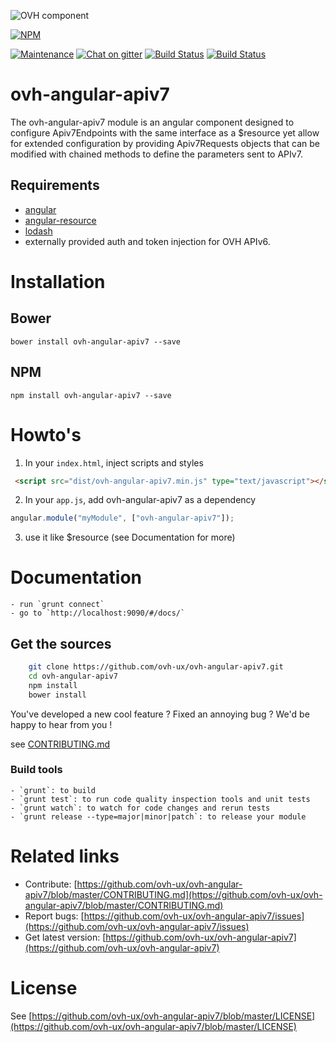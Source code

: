![OVH component](https://user-images.githubusercontent.com/3379410/27423240-3f944bc4-5731-11e7-87bb-3ff603aff8a7.png)

[![NPM](https://nodei.co/npm/ovh-angular-apiv7.png?downloads=true&downloadRank=true&stars=true)](https://nodei.co/npm/ovh-angular-apiv7/)

[![Maintenance](https://img.shields.io/maintenance/yes/2017.svg)]() [![Chat on gitter](https://img.shields.io/gitter/room/ovh/ux.svg)](https://gitter.im/ovh/ux) [![Build Status](https://travis-ci.org/ovh-ux/ovh-angular-apiv7.svg)](https://travis-ci.org/ovh-ux/ovh-angular-apiv7) [![Build Status](https://travis-ci.org/ovh/ovh-angular-apiv7.svg)](https://travis-ci.org/ovh-ux/ovh-angular-apiv7)

# ovh-angular-apiv7

The ovh-angular-apiv7 module is an angular component designed to configure Apiv7Endpoints with the same interface as a
$resource yet allow for extended configuration by providing Apiv7Requests objects that can be modified with chained
methods to define the parameters sent to APIv7.

## Requirements

  - [angular](https://angularjs.org/)
  - [angular-resource](https://docs.angularjs.org/api/ngResource)
  - [lodash](https://lodash.com/)
  - externally provided auth and token injection for OVH APIv6.

# Installation

## Bower

    bower install ovh-angular-apiv7 --save

## NPM

    npm install ovh-angular-apiv7 --save

# Howto's

1. In your `index.html`, inject scripts and styles

```html
 <script src="dist/ovh-angular-apiv7.min.js" type="text/javascript"></script>
```

2. In your `app.js`, add ovh-angular-apiv7 as a dependency

```javascript
angular.module("myModule", ["ovh-angular-apiv7"]);
```

3. use it like $resource (see Documentation for more)

# Documentation

    - run `grunt connect`
    - go to `http://localhost:9090/#/docs/`

## Get the sources

```bash
    git clone https://github.com/ovh-ux/ovh-angular-apiv7.git
    cd ovh-angular-apiv7
    npm install
    bower install
```

You've developed a new cool feature ? Fixed an annoying bug ? We'd be happy
to hear from you !

see [CONTRIBUTING.md](https://github.com/ovh-ux/ovh-angular-apiv7/blob/master/CONTRIBUTING.md)

### Build tools

    - `grunt`: to build
    - `grunt test`: to run code quality inspection tools and unit tests
    - `grunt watch`: to watch for code changes and rerun tests
    - `grunt release --type=major|minor|patch`: to release your module


# Related links

 * Contribute: [https://github.com/ovh-ux/ovh-angular-apiv7/blob/master/CONTRIBUTING.md](https://github.com/ovh-ux/ovh-angular-apiv7/blob/master/CONTRIBUTING.md)
 * Report bugs: [https://github.com/ovh-ux/ovh-angular-apiv7/issues](https://github.com/ovh-ux/ovh-angular-apiv7/issues)
 * Get latest version: [https://github.com/ovh-ux/ovh-angular-apiv7](https://github.com/ovh-ux/ovh-angular-apiv7)

# License

See [https://github.com/ovh-ux/ovh-angular-apiv7/blob/master/LICENSE](https://github.com/ovh-ux/ovh-angular-apiv7/blob/master/LICENSE)
